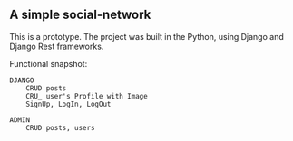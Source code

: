 ## A simple social-network

This is a prototype. 
The project was built in the Python, using Django and Django Rest frameworks.


Functional snapshot:

    DJANGO
        CRUD posts
        CRU_ user's Profile with Image
        SignUp, LogIn, LogOut

    ADMIN
        CRUD posts, users
